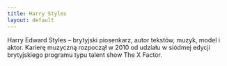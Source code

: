```yaml
---
title: Harry Styles
layout: default
---
```


Harry Edward Styles – brytyjski piosenkarz, autor tekstów, muzyk, model i aktor. Karierę muzyczną rozpoczął w 2010 od udziału w siódmej edycji brytyjskiego programu typu talent show The X Factor.

